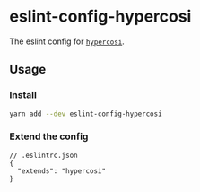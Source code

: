 # eslint-config-hypercosi

The eslint config for [`hypercosi`](https://github.com/mommel/hypercosi).

## Usage

### Install
```bash
yarn add --dev eslint-config-hypercosi
```

### Extend the config
```jsonc
// .eslintrc.json
{
  "extends": "hypercosi"
}
```
